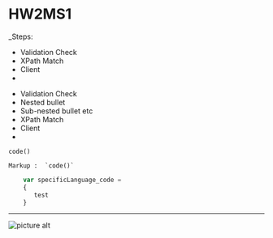 HW2MS1
======

_Steps:  
- Validation Check  
- XPath Match  
- Client  
- 

* Validation Check  
 * Nested bullet
  * Sub-nested bullet etc
* XPath Match
* Client
* 



`code()`

    Markup :  `code()`

```javascript
    var specificLanguage_code = 
    {
       test
    }
```



- - - -
![picture alt](http://www.brightlightpictures.com/assets/images/portfolio/thethaw_header.jpg "Title is optional")
